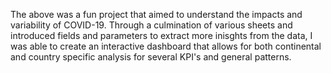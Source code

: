The above was a fun project that aimed to understand the impacts and variability of COVID-19. Through a culmination of various sheets and 
introduced fields and parameters to extract more inisghts from the data, I was able to create an interactive dashboard that allows for both continental
and country specific analysis for several KPI's and general patterns. 
